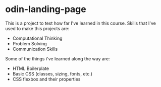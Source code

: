 # odin-landing-page

This is a project to test how far I've learned in this course. Skills that I've used to make this projects are:

- Computational Thinking
- Problem Solving
- Communication Skills

Some of the things i've learned along the way are:

- HTML Boilerplate
- Basic CSS (classes, sizing, fonts, etc.)
- CSS flexbox and their properties